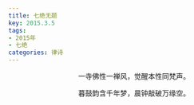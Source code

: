 ```yaml
---
title: 七绝无题
key: 2015.3.5
tags: 
- 2015年 
- 七绝
categories: 律诗
---
```


<p align="center">一寺佛性一禅风，觉醒本性同梵声。
</p>
<p align="center">暮鼓韵含千年梦，晨钟敲破万缘空。
</p>
